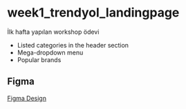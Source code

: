 # week1_trendyol_landingpage

İlk hafta yapılan workshop ödevi

- Listed categories in the header section
- Mega-dropdown menu
- Popular brands

## Figma

[Figma Design](https://www.figma.com/file/IwnhPC5WBglAFGc0MJ6wXj/Trendyol-Front-End-Bootcamp?node-id=0%3A1)
